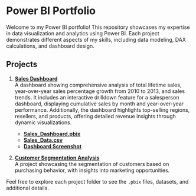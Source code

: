 # Power BI Portfolio

Welcome to my Power BI portfolio! This repository showcases my expertise in data visualization and analytics using Power BI. Each project demonstrates different aspects of my skills, including data modeling, DAX calculations, and dashboard design.

## Projects

1. **[Sales Dashboard](https://github.com/adetadeg/portfolio/blob/main/README.md)**  
   A dashboard showing comprehensive analysis of total lifetime sales, year-over-year sales percentage growth from 2010 to 2013, and sales trends. It includes an interactive drilldown feature for a salesperson dashboard, displaying cumulative sales by month and year-over-year performance. Additionally, the dashboard highlights top-selling regions, resellers, and products, offering detailed revenue insights through dynamic visualizations.

   - **[Sales_Dashboard.pbix](https://github.com/adetadeg/portfolio/tree/main/Sales_Dashboard)**
   - **[Sales_Data.csv](./Sales_Dashboard/Sales_Data.csv)**
   - **[Dashboard Screenshot](./Sales_Dashboard/Dashboard_Screenshot.png)**

2. **[Customer Segmentation Analysis](./Customer_Segmentation/README.md)**  
   A project showcasing the segmentation of customers based on purchasing behavior, with insights into marketing opportunities.

Feel free to explore each project folder to see the `.pbix` files, datasets, and additional details.
